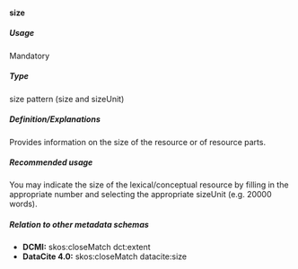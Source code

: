 #### size
##### Usage
Mandatory
##### Type
size pattern (size and sizeUnit)
##### Definition/Explanations
Provides information on the size of the resource or of resource parts.
##### Recommended usage
You may indicate the size of the lexical/conceptual resource by filling in the appropriate number and selecting the appropriate sizeUnit (e.g. 20000 words).
##### Relation to other metadata schemas
* **DCMI:** skos:closeMatch dct:extent
* **DataCite 4.0:** skos:closeMatch datacite:size
